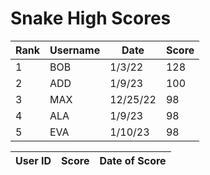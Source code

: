<h1>
Snake High Scores
</h1>
  <table id="scoreTable">
    <thead>
      <tr>
        <th>Rank</th>
        <th>Username</th>
        <th>Date</th>
        <th>Score</th>
      </tr>
    </thead>
    <tbody>
      <tr>
        <td>1</td>
        <td>BOB</td>
        <td>1/3/22</td>
        <td id="score1">128</td>
      </tr>
      <tr>
        <td>2</td>
        <td>ADD</td>
        <td>1/9/23</td>
        <td id="score2">100</td>
      </tr>
      <tr>
        <td>3</td>
        <td>MAX</td>
        <td>12/25/22</td>
        <td id="score3">98</td>
      </tr>
      <tr>
        <td>4</td>
        <td>ALA</td>
        <td>1/9/23</td>
        <td id="score4">98</td>
      </tr>
      <tr>
        <td>5</td>
        <td>EVA</td>
        <td>1/10/23</td>
        <td id="score5">98</td>
      </tr>
    </tbody>
  </table>

  <table>
    <thead>
    <tr>
      <th>User ID</th>
      <th>Score</th>
      <th>Date of Score</th>
    </tr>
    </thead>
    <tbody id="result">
      <!-- javascript generated data -->
    </tbody>
  </table>

<script>
      // prepare HTML result container for new output
  const resultContainer = document.getElementById("result");
  // prepare URL's to allow easy switch from deployment and localhost
  //const url needed
  const url = "http://172.28.227.245:8086/api/score"
  const create_fetch = url + '/addScore';
  read_users();
  // Display User Table, data is fetched from Backend Database
  function read_users() {
    // prepare fetch options
    const read_options = {
      method: 'GET', // *GET, POST, PUT, DELETE, etc.
      mode: 'cors', // no-cors, *cors, same-origin
      cache: 'default', // *default, no-cache, reload, force-cache, only-if-cached
      credentials: 'omit', // include, *same-origin, omit
      headers: {
        'Content-Type': 'application/json'
      },
    };
    // fetch the data from API
    fetch(read_fetch, read_options)
      // response is a RESTful "promise" on any successful fetch
      .then(response => {
        // check for response errors
        if (response.status !== 200) {
            const errorMsg = 'Database read error: ' + response.status;
            console.log(errorMsg);
            const tr = document.createElement("tr");
            const td = document.createElement("td");
            td.innerHTML = errorMsg;
            tr.appendChild(td);
            resultContainer.appendChild(tr);
            return;
        }
        // valid response will have json data
        response.json().then(data => {
            console.log(data);
            for (let row in data) {
              console.log(data[row]);
              add_row(data[row]);
            }
        })
    })
    // catch fetch errors (ie ACCESS to server blocked)
    .catch(err => {
      console.error(err);
      const tr = document.createElement("tr");
      const td = document.createElement("td");
      td.innerHTML = err;
      tr.appendChild(td);
      resultContainer.appendChild(tr);
    });
  }
</script>